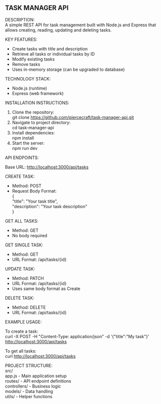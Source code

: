 ## TASK MANAGER API

DESCRIPTION:  
A simple REST API for task management built with Node.js and Express that allows creating, reading, updating and deleting tasks.

KEY FEATURES:

- Create tasks with title and description
- Retrieve all tasks or individual tasks by ID
- Modify existing tasks
- Remove tasks
- Uses in-memory storage (can be upgraded to database)

TECHNOLOGY STACK:

- Node.js (runtime)
- Express (web framework)

INSTALLATION INSTRUCTIONS:

1. Clone the repository:  
   git clone <https://github.com/piercecraft/task-manager-api.git>
2. Navigate to project directory:  
   cd task-manager-api
3. Install dependencies:  
   npm install
4. Start the server:  
   npm run dev

API ENDPOINTS:

Base URL: <http://localhost:3000/api/tasks>

CREATE TASK:

- Method: POST
- Request Body Format:  
   {  
   "title": "Your task title",  
   "description": "Your task description"  
   }

GET ALL TASKS:

- Method: GET
- No body required

GET SINGLE TASK:

- Method: GET
- URL Format: /api/tasks/{id}

UPDATE TASK:

- Method: PATCH
- URL Format: /api/tasks/{id}
- Uses same body format as Create

DELETE TASK:

- Method: DELETE
- URL Format: /api/tasks/{id}

EXAMPLE USAGE:

To create a task:  
curl -X POST -H "Content-Type: application/json" -d '{"title":"My task"}' <http://localhost:3000/api/tasks>

To get all tasks:  
curl <http://localhost:3000/api/tasks>

PROJECT STRUCTURE:  
src/  
app.js - Main application setup  
routes/ - API endpoint definitions  
controllers/ - Business logic  
models/ - Data handling  
utils/ - Helper functions

